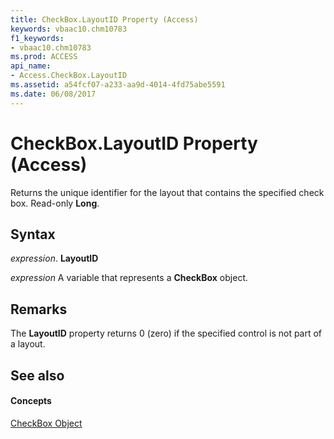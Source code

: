 ```yaml
---
title: CheckBox.LayoutID Property (Access)
keywords: vbaac10.chm10783
f1_keywords:
- vbaac10.chm10783
ms.prod: ACCESS
api_name:
- Access.CheckBox.LayoutID
ms.assetid: a54fcf07-a233-aa9d-4014-4fd75abe5591
ms.date: 06/08/2017
---
```



# CheckBox.LayoutID Property (Access)

Returns the unique identifier for the layout that contains the specified check box. Read-only  **Long**.


## Syntax

 _expression_. **LayoutID**

 _expression_ A variable that represents a **CheckBox** object.


## Remarks

The  **LayoutID** property returns 0 (zero) if the specified control is not part of a layout.


## See also


#### Concepts


[CheckBox Object](checkbox-object-access.md)


